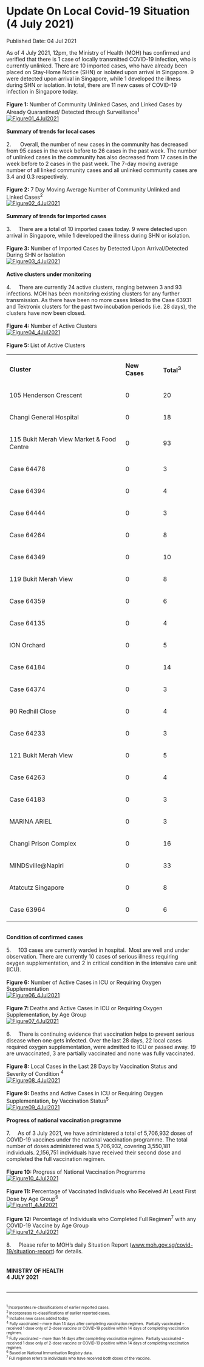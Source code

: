 <html>
    <meta http-equiv="Content-Type" content="text/html; charset=utf-8"/>
    <meta charset="utf-8"/>
    <title>Update On Local Covid-19 Situation (4 July 2021)</title>
    <body><h1>Update On Local Covid-19 Situation (4 July 2021)</h1>
    <p>Published Date: 04 Jul 2021</p> As of 4 July 2021, 12pm, the Ministry of Health (MOH) has confirmed and verified that there is 1 case of locally transmitted COVID-19 infection, who is currently unlinked. There are 10 imported cases, who have already been placed on Stay-Home Notice (SHN) or isolated upon arrival in Singapore. 9 were detected upon arrival in Singapore, while 1 developed the illness during SHN or isolation. In total, there are 11 new cases of COVID-19 infection in Singapore today.<br><br><strong>Figure 1: </strong>Number of Community Unlinked Cases, and Linked Cases by Already Quarantined/ Detected through Surveillance<sup>1&nbsp;</sup><br><a href="/images/librariesprovider5/covid-19-chart-(pr)/figure01_4jul2021.png?sfvrsn=262da307_0"><img src="/images/librariesprovider5/covid-19-chart-(pr)/figure01_4jul2021.png?sfvrsn=262da307_0" data-displaymode="Original" alt="Figure01_4Jul2021" title="Figure01_4Jul2021" data-openoriginalimageonclick="true"></a><br><br><strong>Summary of trends for local cases</strong><br><br>2.&nbsp; &nbsp; &nbsp; Overall, the number of new cases in the community has decreased from 95 cases in the week before to 26 cases in the past week. The number of unlinked cases in the community has also decreased from 17 cases in the week before to 2 cases in the past week. The 7-day moving average number of all linked community cases and all unlinked community cases are 3.4 and 0.3 respectively.<br><br><strong>Figure 2:</strong> 7 Day Moving Average Number of Community Unlinked and Linked Cases<sup>2</sup><br><a href="/images/librariesprovider5/covid-19-chart-(pr)/figure02_4jul2021.png?sfvrsn=24b7987f_0"><img src="/images/librariesprovider5/covid-19-chart-(pr)/figure02_4jul2021.png?sfvrsn=24b7987f_0" data-displaymode="Original" alt="Figure02_4Jul2021" title="Figure02_4Jul2021" data-openoriginalimageonclick="true"></a><br><br><strong>Summary of trends for imported cases</strong><br><br>3.&nbsp; &nbsp; &nbsp;There are a total of 10 imported cases today. 9 were detected upon arrival in Singapore, while 1 developed the illness during SHN or isolation.&nbsp;<br><br><strong>Figure 3: </strong>Number of Imported Cases by Detected Upon Arrival/Detected During SHN or Isolation<br><a href="/images/librariesprovider5/covid-19-chart-(pr)/figure03_4jul2021.png?sfvrsn=1192125f_0"><img src="/images/librariesprovider5/covid-19-chart-(pr)/figure03_4jul2021.png?sfvrsn=1192125f_0" data-displaymode="Original" alt="Figure03_4Jul2021" title="Figure03_4Jul2021" data-openoriginalimageonclick="true"></a><br><br><strong>Active clusters under monitoring</strong><br><br>4.&nbsp; &nbsp; &nbsp;There are currently 24 active clusters, ranging between 3 and 93 infections. MOH has been monitoring existing clusters for any further transmission. As there have been no more cases linked to the Case 63931 and Tektronix clusters for the past two incubation periods (i.e. 28 days), the clusters have now been closed.<br><br><strong>Figure 4: </strong>Number of Active Clusters<br><a href="/images/librariesprovider5/covid-19-chart-(pr)/figure04_4jul2021.png?sfvrsn=901d6fc9_0"><img src="/images/librariesprovider5/covid-19-chart-(pr)/figure04_4jul2021.png?sfvrsn=901d6fc9_0" data-displaymode="Original" alt="Figure04_4Jul2021" title="Figure04_4Jul2021" data-openoriginalimageonclick="true"></a><br><br><div><strong>Figure 5: </strong>List of Active Clusters<br><div><div dir="ltr" align="left"><table><colgroup><col width="372"><col width="115"><col width="115"></colgroup><tbody><tr><td><p dir="ltr"><strong>Cluster</strong></p></td><td><p dir="ltr"><strong>New Cases</strong></p></td><td><p dir="ltr"><strong>Total<sup>3</sup></strong></p></td></tr><tr><td><p dir="ltr">105 Henderson Crescent</p></td><td><p dir="ltr">0</p></td><td><p dir="ltr">20</p></td></tr><tr><td><p dir="ltr">Changi General Hospital</p></td><td><p dir="ltr">0</p></td><td><p dir="ltr">18</p></td></tr><tr><td><p dir="ltr">115 Bukit Merah View Market &amp; Food Centre</p></td><td><p dir="ltr">0</p></td><td><p dir="ltr">93</p></td></tr><tr><td><p dir="ltr">Case 64478</p></td><td><p dir="ltr">0</p></td><td><p dir="ltr">3</p></td></tr><tr><td><p dir="ltr">Case 64394</p></td><td><p dir="ltr">0</p></td><td><p dir="ltr">4</p></td></tr><tr><td><p dir="ltr">Case 64444</p></td><td><p dir="ltr">0</p></td><td><p dir="ltr">3</p></td></tr><tr><td><p dir="ltr">Case 64264</p></td><td><p dir="ltr">0</p></td><td><p dir="ltr">8</p></td></tr><tr><td><p dir="ltr">Case 64349</p></td><td><p dir="ltr">0</p></td><td><p dir="ltr">10</p></td></tr><tr><td><p dir="ltr">119 Bukit Merah View</p></td><td><p dir="ltr">0</p></td><td><p dir="ltr">8</p></td></tr><tr><td><p dir="ltr">Case 64359</p></td><td><p dir="ltr">0</p></td><td><p dir="ltr">6</p></td></tr><tr><td><p dir="ltr">Case 64135</p></td><td><p dir="ltr">0</p></td><td><p dir="ltr">4</p></td></tr><tr><td><p dir="ltr">ION Orchard</p></td><td><p dir="ltr">0</p></td><td><p dir="ltr">5</p></td></tr><tr><td><p dir="ltr">Case 64184</p></td><td><p dir="ltr">0</p></td><td><p dir="ltr">14</p></td></tr><tr><td><p dir="ltr">Case 64374</p></td><td><p dir="ltr">0</p></td><td><p dir="ltr">3</p></td></tr><tr><td><p dir="ltr">90 Redhill Close</p></td><td><p dir="ltr">0</p></td><td><p dir="ltr">4</p></td></tr><tr><td><p dir="ltr">Case 64233</p></td><td><p dir="ltr">0</p></td><td><p dir="ltr">3</p></td></tr><tr><td><p dir="ltr">121 Bukit Merah View</p></td><td><p dir="ltr">0</p></td><td><p dir="ltr">5</p></td></tr><tr><td><p dir="ltr">Case 64263</p></td><td><p dir="ltr">0</p></td><td><p dir="ltr">4</p></td></tr><tr><td><p dir="ltr">Case 64183</p></td><td><p dir="ltr">0</p></td><td><p dir="ltr">3</p></td></tr><tr><td><p dir="ltr">MARINA ARIEL</p></td><td><p dir="ltr">0</p></td><td><p dir="ltr">3</p></td></tr><tr><td><p dir="ltr">Changi Prison Complex</p></td><td><p dir="ltr">0</p></td><td><p dir="ltr">16</p></td></tr><tr><td><p dir="ltr">MINDSville@Napiri</p></td><td><p dir="ltr">0</p></td><td><p dir="ltr">33</p></td></tr><tr><td><p dir="ltr">Atatcutz Singapore</p></td><td><p dir="ltr">0</p></td><td><p dir="ltr">8</p></td></tr><tr><td><p dir="ltr">Case 63964</p></td><td><p dir="ltr">0</p></td><td><p dir="ltr">6</p></td></tr></tbody></table></div><br><strong>Condition of confirmed cases<br></strong><br>5.&nbsp; &nbsp; &nbsp;103 cases are currently warded in hospital.&nbsp; Most are well and under observation. There are currently 10 cases of serious illness requiring oxygen supplementation, and 2 in critical condition in the intensive care unit (ICU).<br>&nbsp;<br><strong>Figure 6: </strong>Number of Active Cases in ICU or Requiring Oxygen Supplementation</div><a href="/images/librariesprovider5/covid-19-chart-(pr)/figure06_4jul2021.png?sfvrsn=4a7899bd_0"><img src="/images/librariesprovider5/covid-19-chart-(pr)/figure06_4jul2021.png?sfvrsn=4a7899bd_0" data-displaymode="Original" alt="Figure06_4Jul2021" title="Figure06_4Jul2021" data-openoriginalimageonclick="true"></a><br><br><strong>Figure 7: </strong>Deaths and Active Cases in ICU or Requiring Oxygen Supplementation,&nbsp;by Age Group<br><div><a href="/images/librariesprovider5/covid-19-chart-(pr)/figure07_4jul2021.png?sfvrsn=526af32a_0"><img src="/images/librariesprovider5/covid-19-chart-(pr)/figure07_4jul2021.png?sfvrsn=526af32a_0" data-displaymode="Original" alt="Figure07_4Jul2021" title="Figure07_4Jul2021" data-openoriginalimageonclick="true"></a><br><br>6.&nbsp; &nbsp; &nbsp;There is continuing evidence that vaccination helps to prevent serious disease when one gets infected. Over the last 28 days, 22 local cases required oxygen supplementation, were admitted to ICU or passed away. 19 are unvaccinated, 3 are partially vaccinated and none was fully vaccinated.&nbsp;<br><br><strong>Figure 8:</strong> Local Cases in the Last 28 Days by Vaccination Status and Severity of Condition <sup>4</sup></div><a href="/images/librariesprovider5/covid-19-chart-(pr)/figure08_4jul2021.png?sfvrsn=733166aa_0"><img src="/images/librariesprovider5/covid-19-chart-(pr)/figure08_4jul2021.png?sfvrsn=733166aa_0" data-displaymode="Original" alt="Figure08_4Jul2021" title="Figure08_4Jul2021" data-openoriginalimageonclick="true"></a><br><strong><br>Figure 9: </strong>Deaths and Active Cases in ICU or Requiring Oxygen Supplementation,&nbsp;by Vaccination Status<sup>5</sup><br><a href="/images/librariesprovider5/covid-19-chart-(pr)/figure09_4jul2021.png?sfvrsn=ad82c791_0"><img src="/images/librariesprovider5/covid-19-chart-(pr)/figure09_4jul2021.png?sfvrsn=ad82c791_0" data-displaymode="Original" alt="Figure09_4Jul2021" title="Figure09_4Jul2021" data-openoriginalimageonclick="true"></a><br><br><strong>Progress of national vaccination programme</strong><br><br>7.&nbsp; &nbsp; &nbsp;As of 3 July 2021, we have administered a total of 5,706,932 doses of COVID-19 vaccines under the national vaccination programme. The total number of doses administered was 5,706,932, covering 3,550,181 individuals. 2,156,751 individuals have received their second dose and completed the full vaccination regimen.<br><br><strong>Figure 10: </strong>Progress of National Vaccination Programme<br><a href="/images/librariesprovider5/covid-19-chart-(pr)/figure10_4jul2021.png?sfvrsn=8a3a571d_0"><img src="/images/librariesprovider5/covid-19-chart-(pr)/figure10_4jul2021.png?sfvrsn=8a3a571d_0" data-displaymode="Original" alt="Figure10_4Jul2021" title="Figure10_4Jul2021" data-openoriginalimageonclick="true"></a><br><br><strong>Figure 11: </strong>Percentage of Vaccinated Individuals who Received At Least First Dose&nbsp;by Age Group<sup>6</sup><br><a href="/images/librariesprovider5/covid-19-chart-(pr)/figure11_4jul2021.png?sfvrsn=f882e1ba_0"><img src="/images/librariesprovider5/covid-19-chart-(pr)/figure11_4jul2021.png?sfvrsn=f882e1ba_0" data-displaymode="Original" alt="Figure11_4Jul2021" title="Figure11_4Jul2021" data-openoriginalimageonclick="true"></a><br><br><strong>Figure 12: </strong>Percentage of Individuals who Completed Full Regimen<sup>7</sup> with any COVID-19 Vaccine by Age Group<br><a href="/images/librariesprovider5/covid-19-chart-(pr)/figure12_4jul2021.png?sfvrsn=b936b5cd_0"><img src="/images/librariesprovider5/covid-19-chart-(pr)/figure12_4jul2021.png?sfvrsn=b936b5cd_0" data-displaymode="Original" alt="Figure12_4Jul2021" title="Figure12_4Jul2021" data-openoriginalimageonclick="true"></a><br><br>8.&nbsp; &nbsp; &nbsp;Please refer to MOH’s daily Situation Report (<a href="https://www.moh.gov.sg/covid-19/situation-report" title="" class="" target="">www.moh.gov.sg/covid-19/situation-report</a>) for details.&nbsp;<br><br><br><strong>MINISTRY OF HEALTH<br>4 JULY 2021</strong><br><div><br><hr><br><span style="font-size: 10px;"><sup>1 </sup>Incorporates re-classifications of earlier reported cases.<br><sup>2 </sup>Incorporates re-classifications of earlier reported cases.<br><sup>3</sup> Includes new cases added today.<br><sup>4</sup> Fully vaccinated – more than 14 days after completing vaccination regimen.&nbsp; Partially vaccinated – received 1 dose only of 2-dose vaccine or COVID-19 positive within 14 days of completing vaccination regimen.<br><sup>5</sup> Fully vaccinated – more than 14 days after completing vaccination regimen.&nbsp; Partially vaccinated – received 1 dose only of 2-dose vaccine or COVID-19 positive within 14 days of completing vaccination regimen.<br><sup>6</sup> Based on National Immunisation Registry data.<br><sup>7 </sup>Full regimen refers to individuals who have received both doses of the vaccine.</span></div><br></div></body>
</html>